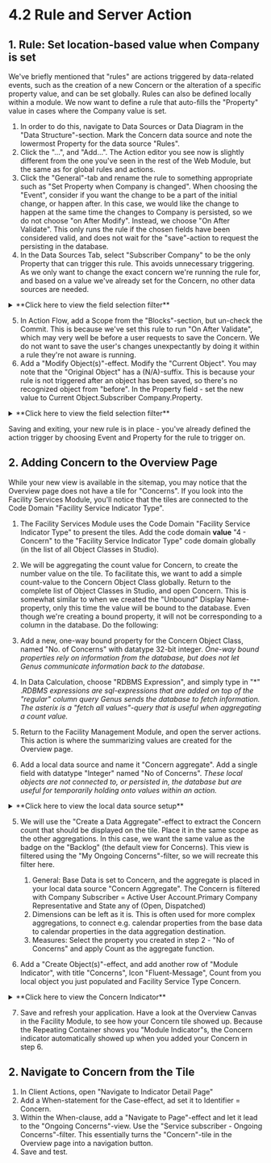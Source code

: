 # 4.2 Rule and Server Action



## 1. Rule: Set location-based value when Company is set
We've briefly mentioned that "rules" are actions triggered by data-related events, such as the creation of a new Concern or the alteration of a specific property value, and can be set globally. Rules can also be defined locally within a module. We now want to define a rule that auto-fills the "Property" value in cases where the Company value is set.

1. In order to do this, navigate to Data Sources or Data Diagram in the "Data Structure"-section. Mark the Concern data source and note the lowermost Property for the data source "Rules".
2. Click the "...", and "Add...". The Action editor you see now is slightly different from the one you've seen in the rest of the Web Module, but the same as for global rules and actions.
3. Click the "General"-tab and rename the rule to something appropriate such as "Set Property when Company is changed". When choosing the "Event", consider if you want the change to be a part of the initial change, or happen after. In this case, we would like the change to happen at the same time the changes to Company is persisted, so we do not choose "on After Modify". Instead, we choose "On After Validate". This only runs the rule if the chosen fields have been considered valid, and does not wait for the "save"-action to request the persisting in the database.
4. In the Data Sources Tab, select "Subscriber Company" to be the only Property that can trigger this rule. This avoids unnecessary triggering. As we only want to change the exact concern we're running the rule for, and based on a value we've already set for the Concern, no other data sources are needed.
<details>
    <summary> **Click here to view the field selection filter** </summary>
  ![Exc2fig8.JPG](media/Rule_Field.JPG)
</details>

5. In Action Flow, add a Scope from the "Blocks"-section, but un-check the Commit. This is because we've set this rule to run "On After Validate", which may very well be before a user requests to save the Concern. We do not want to save the user's changes unexpectantly by doing it within a rule they're not aware is running.
6. Add a "Modify Object(s)"-effect. Modify the "Current Object". You may note that the "Original Object" has a (N/A)-suffix. This is because your rule is not triggered after an object has been saved, so there's no recognized object from "before". In the Property field - set the new value to Current Object.Subscriber Company.Property.
<details>
    <summary> **Click here to view the field selection filter** </summary>
  ![Exc2fig8.JPG](media/Rule_ActionFlow.JPG)
</details>

Saving and exiting, your new rule is in place - you've already defined the action trigger by choosing Event and Property for the rule to trigger on.


## 2. Adding Concern to the Overview Page
While your new view is available in the sitemap, you may notice that the Overview page does not have a tile for "Concerns". If you look into the Facility Services Module, you'll notice that the tiles are connected to the Code Domain "Facility Service Indicator Type".


1. The Facility Services Module uses the Code Domain "Facility Service Indicator Type" to present the tiles. Add the code domain **value** "4 - Concern" to the "Facility Service Indicator Type" code domain globally (in the list of all Object Classes in Studio).

2. We will be aggregating the count value for Concern, to create the number value on the tile. To facilitate this, we want to add a simple count-value to the Concern Object Class globally. Return to the complete list of Object Classes in Studio, and open Concern. This is somewhat similar to when we created the "Unbound" Display Name-property, only this time the value will be bound to the database. Even though we're creating a bound property, it will not be corresponding to a column in the database. Do the following:

  1. Add a new, one-way bound property for the Concern Object Class, named "No. of Concerns" with datatype 32-bit integer. *One-way bound properties rely on information from the database, but does not let Genus communicate information back to the database*.
  2. In Data Calculation, choose "RDBMS Expression", and simply type in "*\" .*RDBMS expressions are sql-expressions that are added on top of the "regular" column query Genus sends the database to fetch information. The asterix is a "fetch all values"-query that is useful when aggregating a count value.*


3. Return to the Facility Management Module, and open the server actions. This action is where the summarizing values are created for the Overview page.

4. Add a local data source and name it "Concern aggregate". Add a single field with datatype "Integer" named "No of Concerns". *These local objects are not connected to, or persisted in, the database but are useful for temporarily holding onto values within an action.*
<details>
    <summary> **Click here to view the local data source setup** </summary>
  ![Exc2fig8.JPG](media/LocalDataSource.JPG)
</details>


5. We will use the "Create a Data Aggregate"-effect to extract the Concern count that should be displayed on the tile. Place it in the same scope as the other aggregations. In this case, we want the same value as the badge on the "Backlog" (the default view for Concerns). This view is filtered using the "My Ongoing Concerns"-filter, so we will recreate this filter here.
    1. General: Base Data is set to Concern, and the aggregate is placed in your local data source "Concern Aggregate". The Concern is filtered with Company Subscriber = Active User Account.Primary Company Representative and State any of (Open, Dispatched)
    2. Dimensions can be left as it is. This is often used for more complex aggregations, to connect e.g. calendar properties from the base data to calendar properties in the data aggregation destination.
    3. Measures: Select the property you created in step 2 - "No of Concerns" and apply Count as the aggregate function.

6. Add a "Create Object(s)"-effect, and add another row of "Module Indicator", with title "Concerns", Icon "Fluent-Message", Count from you local object you just populated and Facility Service Type Concern.
<details>
    <summary> **Click here to view the Concern Indicator** </summary>
  ![Exc2fig8.JPG](media/ConcernIndicator.JPG)
</details>

7. Save and refresh your application.
   Have a look at the Overview Canvas in the Facility Module, to see how your Concern tile showed up. Because the Repeating Container shows you "Module Indicator"s, the Concern indicator automatically showed up when you added your Concern in step 6.


## 2. Navigate to Concern from the Tile

1. In Client Actions, open "Navigate to Indicator Detail Page"
2. Add a When-statement for the Case-effect, ad set it to Identifier = Concern.
3. Within the When-clause, add a "Navigate to Page"-effect and let it lead to the "Ongoing Concerns"-view. Use the "Service subscriber - Ongoing Concerns"-filter. This essentially turns the "Concern"-tile in the Overview page into a navigation button.
4. Save and test.
<!--
## Global Action
Use the "Agreement - Change State" -->
